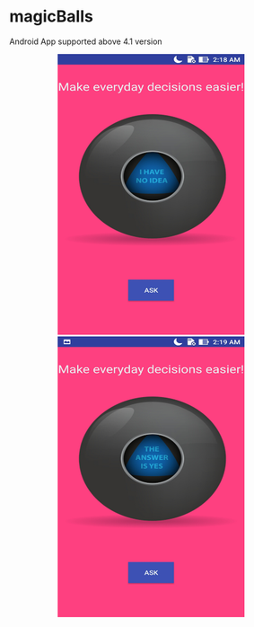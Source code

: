 # magicBalls
Android App
supported above 4.1 version

<div align="center">
    <img src="/images/img1.jpg" width="333px" height="500px" </img>
    <br/>
    <img src="/images/img2.jpg" width="333px" height="500px" </img>
</div>
